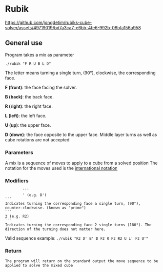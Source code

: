# Rubik

https://github.com/jongdetim/rubiks-cube-solver/assets/49719019/bd7a3ca7-e6bb-4fe6-992b-08bfa156a958

## General use
Program takes a mix as parameter

```
./rubik "F R U B L D"
```
The letter means turning a single turn, (90°), clockwise, the corresponding face.

**F (front)**:
the face facing the solver.

**B (back)**:
the back face.

**R (right)**:
the right face.

**L (left)**:
the left face.

**U (up)**:
the upper face.

**D (down)**:
the face opposite to the upper face.
Middle layer turns as well as cube rotations are not accepted

### Parameters
A mix is a sequence of moves to apply to a cube from a solved position
The notation for the moves used is the [international notation](http://www.rubiksplace.com/move-notations/)

### Modifiers
			```
			' (e.g. D')
	```
	Indicates turning the corresponding face a single turn, (90°), counter-clockwise. (known as "prime")
	```
	2 (e.g. R2)
	```
	Indicates turning the corresponding face 2 single turns (180°). The direction of the turning does not matter here.

Valid sequence example:
	```
	./rubik "R2 D' B' D F2 R F2 R2 U L' F2 U'"
	```

### Return
	The program will return on the standard output the move sequence to be applied to solve the mixed cube


